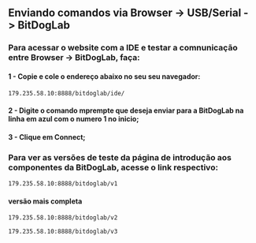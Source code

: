 ## Enviando comandos via Browser -> USB/Serial - > BitDogLab

### Para acessar o website com a IDE e testar a comnunicação entre Browser -> BitDogLab, faça:

#### 1 - Copie e cole o endereço abaixo no seu seu navegador:

```console
179.235.58.10:8888/bitdoglab/ide/
```
#### 2 - Digite o comando mprempte que deseja enviar para a BitDogLab na linha em azul com o numero 1 no inicio;

#### 3 - Clique em Connect;


### Para ver as versões de teste da página de introdução aos componentes da BitDogLab, acesse o link respectivo:

```console
179.235.58.10:8888/bitdoglab/v1
```

#### versão mais completa
```console
179.235.58.10:8888/bitdoglab/v2
```

```console
179.235.58.10:8888/bitdoglab/v3
```



